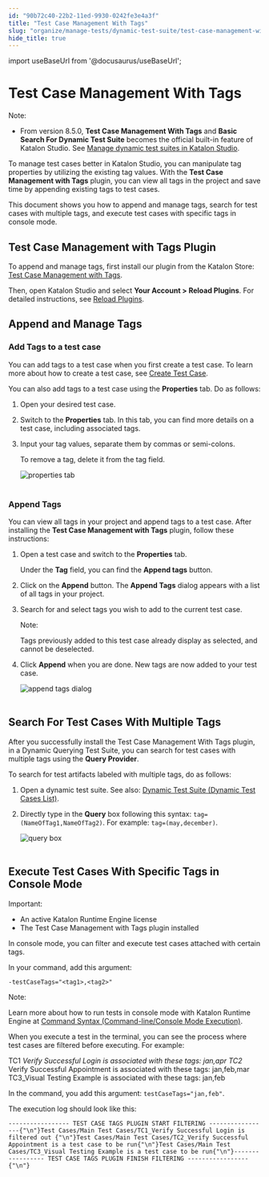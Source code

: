 ```yaml
---
id: "90b72c40-22b2-11ed-9930-0242fe3e4a3f"
title: "Test Case Management With Tags"
slug: "organize/manage-tests/dynamic-test-suite/test-case-management-with-tags"
hide_title: true
---
```

import useBaseUrl from '@docusaurus/useBaseUrl';


# <a id="id" class="anchor_top_offset"/><a id="ariaid-title1" class="anchor_top_offset"/>Test Case Management With Tags

<div xmlns="http://www.w3.org/1999/xhtml" className="note note note_note"><span className="note__title">Note:</span> <ul className="ul"><li className="li"><p className="p">From version 8.5.0, <strong className="ph b">Test Case Management With Tags</strong> and <strong className="ph b">Basic Search For Dynamic Test Suite</strong> becomes the official built-in feature of Katalon Studio. See <a className="xref" href="/docs/organize/manage-tests/dynamic-test-suite/manage-dynamic-test-suites-in-katalon-studio">Manage dynamic test suites in Katalon Studio</a>.</p></li></ul></div>
<p xmlns="http://www.w3.org/1999/xhtml" className="p">To manage test cases better in Katalon Studio, you can   manipulate tag properties by utilizing the existing tag values.   With the <strong className="ph b">Test Case Management with Tags</strong> plugin,   you can view all tags in the project and save time by appending   existing tags to test cases.</p> 
<p xmlns="http://www.w3.org/1999/xhtml" className="p">This document shows you how to append and manage tags, search   for test cases with multiple tags, and execute test cases with   specific tags in console mode.</p> 
    

## <a id="id_1" class="anchor_top_offset"/>Test Case Management with Tags Plugin

    
      
<p xmlns="http://www.w3.org/1999/xhtml" className="p">To append and manage tags, first install our plugin from the   Katalon Store: <a className="xref j-external-link" href="https://store.katalon.com/product/6/Test-Case-Management-with-Tags" target="_blank">Test     Case Management with Tags</a>.</p> 
      
<p xmlns="http://www.w3.org/1999/xhtml" className="p">Then, open Katalon Studio and select <strong className="ph b">Your Account &gt;     Reload Plugins</strong>. For detailed instructions, see <a className="xref" href="/docs/plugins-and-add-ons/katalon-store/access-to-katalon-store-from-katalon-studio#id_2">Reload     Plugins</a>.</p> 
    
  
    

## <a id="id_2" class="anchor_top_offset"/>Append and Manage Tags

    
          

### <a id="id_3" class="anchor_top_offset"/>Add Tags to a test case

<p xmlns="http://www.w3.org/1999/xhtml" className="p">You can add tags to a test case when you first create a test   case. To learn more about how to create a test case, see <a className="xref" href="/docs/author/create-test-cases/create-test-case-overview">Create     Test Case</a>.</p> 
<p xmlns="http://www.w3.org/1999/xhtml" className="p">You can also add tags to a test case using the   <strong className="ph b">Properties</strong> tab. Do as follows:</p> 
<ol xmlns="http://www.w3.org/1999/xhtml" className="ol"><li className="li">Open your desired test case.</li><li className="li">     <p className="p">Switch to the <strong className="ph b">Properties</strong> tab. In this tab, you       can find more details on a test case, including associated       tags.</p>   </li><li className="li">     <p className="p">Input your tag values, separate them by commas or       semi-colons.</p>     <p className="p">To remove a tag, delete it from the tag field.</p>     <p className="p">       <img className="image" src={useBaseUrl("https://github.com/katalon-studio/docs-images/raw/master/katalon-studio/docs/test-case-management-with-tags/tag.png")} alt="properties tab" /><br /><br />     </p>   </li></ol> 

### <a id="id_4" class="anchor_top_offset"/>Append Tags

<p xmlns="http://www.w3.org/1999/xhtml" className="p">You can view all tags in your project and append tags to a test   case. After installing the <strong className="ph b">Test Case Management with     Tags</strong> plugin, follow these instructions:</p> 
<ol xmlns="http://www.w3.org/1999/xhtml" className="ol"><li className="li">     <p className="p">Open a test case and switch to the <strong className="ph b">Properties</strong>       tab.</p>     <p className="p">Under the <strong className="ph b">Tag</strong> field, you can find the       <strong className="ph b">Append tags</strong> button.</p>   </li><li className="li">     <p className="p">Click on the <strong className="ph b">Append</strong> button. The <strong className="ph b">Append         Tags</strong> dialog appears with a list of all tags in your       project.</p>   </li><li className="li">     <p className="p">Search for and select tags you wish to add to the current test       case.</p>     <div className="note note note_note"><span className="note__title">Note:</span>        <p className="p">Tags previously added to this test case already display as         selected, and cannot be deselected.</p>     </div>   </li><li className="li">     <p className="p">Click <strong className="ph b">Append</strong> when you are done. New tags are       now added to your test case.</p>     <p className="p">       <img className="image" src={useBaseUrl("https://github.com/katalon-studio/docs-images/raw/master/katalon-studio/docs/test-case-management-with-tags/append-tags.png")} alt="append tags dialog" /><br /><br />     </p>   </li></ol> 
    

## <a id="id_5" class="anchor_top_offset"/>Search For Test Cases With Multiple Tags

    
      
<p xmlns="http://www.w3.org/1999/xhtml" className="p">After you successfully install the Test Case Management With   Tags plugin, in a Dynamic Querying Test Suite, you can search for   test cases with multiple tags using the <strong className="ph b">Query     Provider</strong>.</p> 
      
<p xmlns="http://www.w3.org/1999/xhtml" className="p">To search for test artifacts labeled with multiple tags, do as   follows:</p> 
      
<ol xmlns="http://www.w3.org/1999/xhtml" className="ol">   <li className="li">Open a dynamic test suite. See also: <a className="xref" href="/docs/organize/manage-tests/test-suite/manage-test-suites-in-katalon-studio">Dynamic       Test Suite (Dynamic Test Cases List)</a>.</li>   <li className="li">     <p className="p">Directly type in the <strong className="ph b">Query</strong> box following this       syntax: <code className="ph codeph">tag=(NameOfTag1,NameOfTag2)</code>. For example:       <code className="ph codeph">tag=(may,december)</code>.</p>     <p className="p">       <img className="image" src={useBaseUrl("https://github.com/katalon-studio/docs-images/raw/master/katalon-studio/docs/test-case-management-with-tags/query.png")} alt="query box" /><br /><br />     </p>   </li> </ol> 
    
  

## <a id="id_6" class="anchor_top_offset"/>Execute Test Cases With Specific Tags in Console Mode

<div xmlns="http://www.w3.org/1999/xhtml" className="note important note_important"><span className="note__title">Important:</span> 
  <ul className="ul"><li className="li">An active Katalon Runtime Engine license</li><li className="li">The Test Case Management with Tags plugin installed</li></ul>
</div>
<p xmlns="http://www.w3.org/1999/xhtml" className="p">In console mode, you can filter and execute test cases attached   with certain tags.</p> 
<p xmlns="http://www.w3.org/1999/xhtml" className="p">In your command, add this argument:</p> 
<p xmlns="http://www.w3.org/1999/xhtml" className="p">   <code className="ph codeph">-testCaseTags="&lt;tag1&gt;,&lt;tag2&gt;"</code> </p> 
<div xmlns="http://www.w3.org/1999/xhtml" className="note note note_note"><span className="note__title">Note:</span> 
  <p className="p">Learn more about how to run tests in console mode with Katalon
    Runtime Engine at <a className="xref" href="/docs/execute/katalon-runtime-engine/command-line-syntax-in-katalon-runtime-engine">Command
      Syntax (Command-line/Console Mode Execution)</a>.</p>
</div>
<p xmlns="http://www.w3.org/1999/xhtml" className="p">When you execute a test in the terminal, you can see the process   where test cases are filtered before executing. For example:</p> 
<p xmlns="http://www.w3.org/1999/xhtml" className="p">TC1 <em className="ph i">Verify Successful Login is associated with these tags:     jan,apr TC2</em> Verify Successful Appointment is associated with   these tags: jan,feb,mar TC3_Visual Testing Example is associated   with these tags: jan,feb</p> 
<p xmlns="http://www.w3.org/1999/xhtml" className="p">In the command, you add this argument:   <code className="ph codeph">testCaseTags="jan,feb"</code>.</p> 
<p xmlns="http://www.w3.org/1999/xhtml" className="p">The execution log should look like this:</p> 
<pre xmlns="http://www.w3.org/1999/xhtml" className="pre codeblock"><code>----------------- TEST CASE TAGS PLUGIN START FILTERING -----------------{"\n"}Test Cases/Main Test Cases/TC1_Verify Successful Login is filtered out {"\n"}Test Cases/Main Test Cases/TC2_Verify Successful Appointment is a test case to be run{"\n"}Test Cases/Main Test Cases/TC3_Visual Testing Example is a test case to be run{"\n"}----------------- TEST CASE TAGS PLUGIN FINISH FILTERING -----------------{"\n"}</code></pre> 
